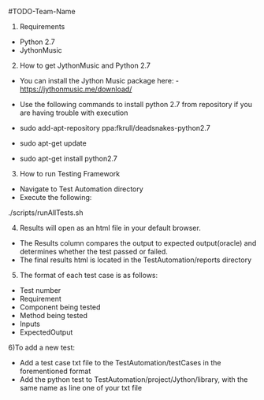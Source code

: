 #TODO-Team-Name
1) Requirements
- Python 2.7
- JythonMusic

2) How to get JythonMusic and Python 2.7

- You can install the Jython Music package here: -https://jythonmusic.me/download/

- Use the following commands to install python 2.7 from repository if you are having trouble with execution

-  sudo add-apt-repository ppa:fkrull/deadsnakes-python2.7
-  sudo apt-get update 
-  sudo apt-get install python2.7

3) How to run Testing Framework
- Navigate to Test Automation directory
- Execute the following:

./scripts/runAllTests.sh

4) Results will open as an html file in your default browser.
- The Results column compares the output to expected output(oracle) and determines whether the test passed or failed.
- The final results html is located in the TestAutomation/reports directory

5) The format of each test case is as follows:

- Test number
- Requirement
- Component being tested
- Method being tested
- Inputs
- ExpectedOutput

6)To add a new test:
- Add a test case txt file to the TestAutomation/testCases in the forementioned format
- Add the python test to TestAutomation/project/Jython/library, with the same name as line one of your txt file
